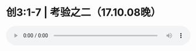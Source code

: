 # 创3:1-7 | 考验之二（17.10.08晚）

<audio style="width: 100%;" preload="false" controls controlslist="nodownload"><source src="//cdn.wechat.edu.pl/audio/mp3/old/12123.mp3" type="audio/mpeg">Your browser does not support the audio element.</audio>


